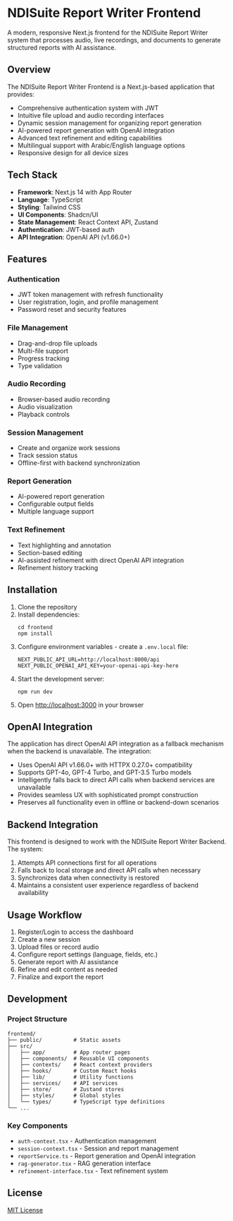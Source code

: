 # NDISuite Report Writer Frontend

A modern, responsive Next.js frontend for the NDISuite Report Writer system that processes audio, live recordings, and documents to generate structured reports with AI assistance.

## Overview

The NDISuite Report Writer Frontend is a Next.js-based application that provides:

- Comprehensive authentication system with JWT
- Intuitive file upload and audio recording interfaces
- Dynamic session management for organizing report generation
- AI-powered report generation with OpenAI integration
- Advanced text refinement and editing capabilities
- Multilingual support with Arabic/English language options
- Responsive design for all device sizes

## Tech Stack

- **Framework**: Next.js 14 with App Router
- **Language**: TypeScript
- **Styling**: Tailwind CSS
- **UI Components**: Shadcn/UI
- **State Management**: React Context API, Zustand
- **Authentication**: JWT-based auth
- **API Integration**: OpenAI API (v1.66.0+)

## Features

### Authentication
- JWT token management with refresh functionality
- User registration, login, and profile management
- Password reset and security features

### File Management
- Drag-and-drop file uploads
- Multi-file support
- Progress tracking
- Type validation

### Audio Recording
- Browser-based audio recording
- Audio visualization
- Playback controls

### Session Management
- Create and organize work sessions
- Track session status
- Offline-first with backend synchronization

### Report Generation
- AI-powered report generation
- Configurable output fields
- Multiple language support

### Text Refinement
- Text highlighting and annotation
- Section-based editing
- AI-assisted refinement with direct OpenAI API integration
- Refinement history tracking

## Installation

1. Clone the repository
2. Install dependencies:
   ```
   cd frontend
   npm install
   ```
3. Configure environment variables - create a `.env.local` file:
   ```
   NEXT_PUBLIC_API_URL=http://localhost:8000/api
   NEXT_PUBLIC_OPENAI_API_KEY=your-openai-api-key-here
   ```
4. Start the development server:
   ```
   npm run dev
   ```
5. Open [http://localhost:3000](http://localhost:3000) in your browser

## OpenAI Integration

The application has direct OpenAI API integration as a fallback mechanism when the backend is unavailable. The integration:

- Uses OpenAI API v1.66.0+ with HTTPX 0.27.0+ compatibility
- Supports GPT-4o, GPT-4 Turbo, and GPT-3.5 Turbo models
- Intelligently falls back to direct API calls when backend services are unavailable
- Provides seamless UX with sophisticated prompt construction
- Preserves all functionality even in offline or backend-down scenarios

## Backend Integration

This frontend is designed to work with the NDISuite Report Writer Backend. The system:

1. Attempts API connections first for all operations
2. Falls back to local storage and direct API calls when necessary
3. Synchronizes data when connectivity is restored
4. Maintains a consistent user experience regardless of backend availability

## Usage Workflow

1. Register/Login to access the dashboard
2. Create a new session
3. Upload files or record audio
4. Configure report settings (language, fields, etc.)
5. Generate report with AI assistance
6. Refine and edit content as needed
7. Finalize and export the report

## Development

### Project Structure

```
frontend/
├── public/          # Static assets
├── src/
│   ├── app/         # App router pages
│   ├── components/  # Reusable UI components
│   ├── contexts/    # React context providers
│   ├── hooks/       # Custom React hooks
│   ├── lib/         # Utility functions
│   ├── services/    # API services
│   ├── store/       # Zustand stores
│   ├── styles/      # Global styles
│   └── types/       # TypeScript type definitions
└── ...
```

### Key Components

- `auth-context.tsx` - Authentication management
- `session-context.tsx` - Session and report management
- `reportService.ts` - Report generation and OpenAI integration
- `rag-generator.tsx` - RAG generation interface
- `refinement-interface.tsx` - Text refinement system

## License

[MIT License](../LICENSE)
